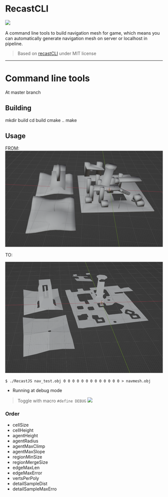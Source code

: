 # RecastCLI
![](https://user-images.githubusercontent.com/7625588/36931426-d560d6aa-1eef-11e8-96a2-14812f7994a3.png)

A command line tools to build navigation mesh for game, which means you can automatically generate navigation mesh on server or localhost in pipeline.

> Based on [recastCLI](https://github.com/but0n/recastCLI.js) under MIT license

----
# Command line tools

At master branch

## Building

mkdir build
cd build
cmake ..
make

## Usage

FROM:
![](from.png)

TO:

![](image.png)

```shell
$ ./RecastJS nav_test.obj 0 0 0 0 0 0 0 0 0 0 0 0 0 > navmesh.obj
```
 - Running at debug mode
 > Toggle with macro `#define DEBUG`
![](https://user-images.githubusercontent.com/7625588/37192900-ac44b93c-23a2-11e8-8487-92699f0ecb3c.png)

### Order

 - cellSize
 - cellHeight
 - agentHeight
 - agentRadius
 - agentMaxClimp
 - agentMaxSlope
 - regionMinSize
 - regionMergeSize
 - edgeMaxLen
 - edgeMaxError
 - vertsPerPoly
 - detailSampleDist
 - detailSampleMaxErro
